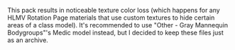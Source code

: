 This pack results in noticeable texture color loss (which happens for any HLMV Rotation Page materials that use custom textures to hide certain areas of a class model). It's recommended to use "Other - Gray Mannequin Bodygroups"'s Medic model instead, but I decided to keep these files just as an archive.